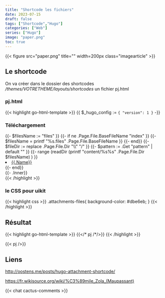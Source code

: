 ```yaml
---
title: "Shortcode les fichiers"
date: 2023-07-15
draft: false
tags: ["Shortcode","Hugo"]
categories: ["Web"]
series: ["Hugo"]
image: "paper.png"
toc: true
---
```

{{< figure src="paper.png" title="" width=200px class="imagearticle" >}}


## Le shortcode

On va créer dans le dossier des shortcodes */themes/VOTRETHEME/layouts/shortcodes* un fichier pj.html

### pj.html
{{< highlight go-html-template >}}
{{ $_hugo_config := `{ "version": 1 }` -}}
<div class="attachments-files uk-card uk-card-small uk-width-1-3@m uk-padding">
  <h3 class="attachments-files-titre">Téléchargement  <span uk-icon="icon: cloud-download;ratio:2"></span></h3> 
  <div class="attachments-files">
  {{- $filesName := "files" }}
  {{- if ne .Page.File.BaseFileName "index" }}
    {{- $filesName = printf "%s.files" .Page.File.BaseFileName }}
  {{- end}}
  {{- $fileDir := replace .Page.File.Dir "\\" "/" }}
  {{- $pattern := .Get "pattern" | default "" }}
  {{- range (readDir (printf "content/%s%s" .Page.File.Dir $filesName) ) }}
    <li>
      <a href="{{ (printf "%s%s/%s" $fileDir $filesName .Name) | relLangURL }}">{{.Name}}</a>
    </li>
  {{- end}}
  </div>
  {{- .Inner}}
</div>
{{< /highlight >}}

### le CSS pour uikit

{{< highlight css >}}
.attachments-files{
background-color: #dbe6eb;
}
{{< /highlight >}}

## Résultat

{{< highlight go-html-template >}}
{{</* pj /*/>}}
{{< /highlight >}}

{{< pj />}}

## Liens
http://oostens.me/posts/hugo-attachment-shortcode/

https://fr.wikisource.org/wiki/%C3%89mile_Zola_(Maupassant)

{{< chat cactus-comments >}}
